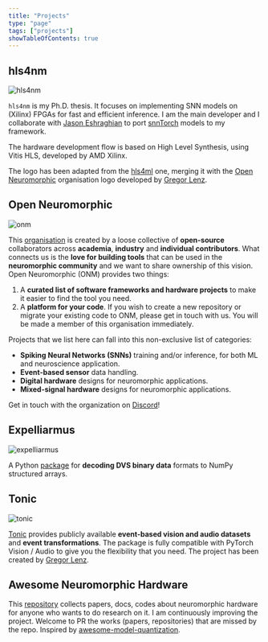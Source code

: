 ```yaml
---
title: "Projects"
type: "page"
tags: ["projects"]
showTableOfContents: true
---
```


## hls4nm

![hls4nm](/images/about/hls4nm-logo.png)

`hls4nm` is my Ph.D. thesis. It focuses on implementing SNN models on (Xilinx) FPGAs for fast and efficient inference. I am the main developer and I collaborate with [Jason Eshraghian](https://jasoneshraghian.com) to port [snnTorch](https://github.com/jeshraghian/snntorch/) models to my framework. 

The hardware development flow is based on High Level Synthesis, using Vitis HLS, developed by AMD Xilinx. 

The logo has been adapted from the [hls4ml](https://github.com/fastmachinelearning/hls4ml) one, merging it with the [Open Neuromorphic](https://open-neuromorphic.org) organisation logo developed by [Gregor Lenz](https://lenzgregor.com).

## Open Neuromorphic

![onm](/images/about/onm.png)

This [organisation](https://github.com/open-neuromorphic) is created by a loose collective of **open-source** collaborators across **academia**, **industry** and **individual contributors**. What connects us is the **love for building tools** that can be used in the **neuromorphic community** and we want to share ownership of this vision. Open Neuromorphic (ONM) provides two things:

1. A **curated list of software frameworks and hardware projects** to make it easier to find the tool you need.
2. A **platform for your code**. If you wish to create a new repository or migrate your existing code to ONM, please get in touch with us. You will be made a member of this organisation immediately.

Projects that we list here can fall into this non-exclusive list of categories:

* **Spiking Neural Networks (SNNs)** training and/or inference, for both ML and neuroscience application.
* **Event-based sensor** data handling.
* **Digital hardware** designs for neuromorphic applications.
* **Mixed-signal hardware** designs for neuromorphic applications.

Get in touch with the organization on [Discord](https://discord.gg/JParSCNe5k)!

## Expelliarmus 

![expelliarmus](/images/about/expelliarmus.png)

A Python [package](https://expelliarmus.readthedocs.io) for **decoding DVS binary data** formats to NumPy structured arrays.

## Tonic

![tonic](/images/about/tonic.png)

[Tonic](https://tonic.readthedocs.io) provides publicly available **event-based vision and audio datasets** and **event transformations**. The package is fully compatible with PyTorch Vision / Audio to give you the flexibility that you need. The project has been created by [Gregor Lenz](https://lenzgregor.com).

## Awesome Neuromorphic Hardware 

This [repository](https://github.com/fabrizio-ottati/awesome-neuromorphic-hw) collects papers, docs, codes about neuromorphic hardware for anyone who wants to do research on it. I am continuously improving the project. Welcome to PR the works (papers, repositories) that are missed by the repo. Inspired by [awesome-model-quantization](https://github.com/htqin/awesome-model-quantization).
